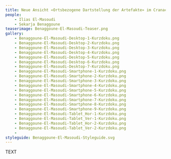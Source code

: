 ```yaml
---
title: Neue Ansicht «Ortsbezogene Dartstellung der Artefakte» im Cranach Digital Archive
people:
    - Ilias El-Masoudi
    - Sekarja Benaggoune
teaserimage: Benaggoune-El-Masoudi-Teaser.png
gallery:
    - Benaggoune-El-Masoudi-Desktop-1-Kurzdoku.png
    - Benaggoune-El-Masoudi-Desktop-2-Kurzdoku.png
    - Benaggoune-El-Masoudi-Desktop-3-Kurzdoku.png
    - Benaggoune-El-Masoudi-Desktop-4-Kurzdoku.png
    - Benaggoune-El-Masoudi-Desktop-5-Kurzdoku.png
    - Benaggoune-El-Masoudi-Desktop-6-Kurzdoku.png
    - Benaggoune-El-Masoudi-Desktop-7-Kurzdoku.png
    - Benaggoune-El-Masoudi-Smartphone-1-Kurzdoku.png
    - Benaggoune-El-Masoudi-Smartphone-2-Kurzdoku.png
    - Benaggoune-El-Masoudi-Smartphone-3-Kurzdoku.png
    - Benaggoune-El-Masoudi-Smartphone-4-Kurzdoku.png
    - Benaggoune-El-Masoudi-Smartphone-5-Kurzdoku.png
    - Benaggoune-El-Masoudi-Smartphone-6-Kurzdoku.png
    - Benaggoune-El-Masoudi-Smartphone-7-Kurzdoku.png
    - Benaggoune-El-Masoudi-Smartphone-8-Kurzdoku.png
    - Benaggoune-El-Masoudi-Smartphone-9-Kurzdoku.png
    - Benaggoune-El-Masoudi-Tablet_Hor-1-Kurzdoku.png
    - Benaggoune-El-Masoudi-Tablet_Ver-1-Kurzdoku.png
    - Benaggoune-El-Masoudi-Tablet_Hor-2-Kurzdoku.png
    - Benaggoune-El-Masoudi-Tablet_Ver-2-Kurzdoku.png
    - 
styleguide: Benaggoune-El-Masoudi-Styleguide.svg
---
```


TEXT
